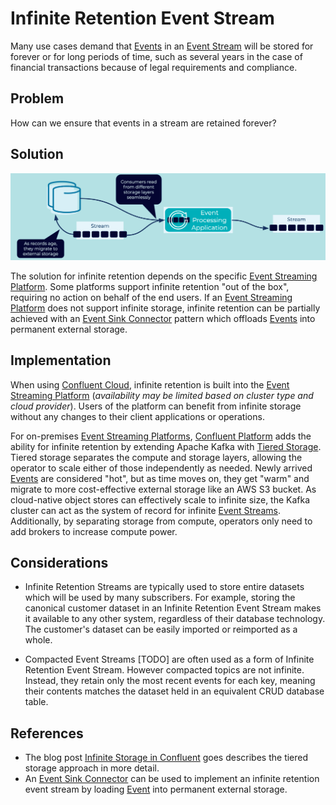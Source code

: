 # Infinite Retention Event Stream
Many use cases demand that [Events](../event/event.md) in an [Event Stream](../event-stream/event-stream.md) will be stored for forever or for long periods of time, such as several years in the case of financial transactions because of legal requirements and compliance.

## Problem
How can we ensure that events in a stream are retained forever?

## Solution
![infinite-retention-event-stream](../img/infinite-stream-strorage.png)

The solution for infinite retention depends on the specific [Event Streaming Platform](../event-stream/event-streaming-platform.md). Some platforms support infinite retention "out of the box", requiring no action on behalf of the end users. If an [Event Streaming Platform](../event-stream/event-streaming-platform.md) does not support infinite storage, infinite retention can be partially achieved with an [Event Sink Connector](../event-sink/event-sink-connector.md) pattern which offloads [Events](../event/event.md) into permanent external storage.

## Implementation
When using [Confluent Cloud](https://www.confluent.io/confluent-cloud/), infinite retention is built into the [Event Streaming Platform](../event-stream/event-streaming-platform.md) (_availability may be limited based on cluster type and cloud provider_). Users of the platform can benefit from infinite storage without any changes to their client applications or operations.

For on-premises [Event Streaming Platforms](../event-stream/event-streaming-platform.md), [Confluent Platform](https://www.confluent.io/product/confluent-platform/) adds the ability for infinite retention by extending Apache Kafka with [Tiered Storage](https://docs.confluent.io/platform/current/kafka/tiered-storage.html). Tiered storage separates the compute and storage layers, allowing the operator to scale either of those independently as needed. Newly arrived [Events](../event/event.md) are considered "hot", but as time moves on, they get "warm" and migrate to more cost-effective external storage like an AWS S3 bucket. As cloud-native object stores can effectively scale to infinite size, the Kafka cluster can act as the system of record for infinite [Event Streams](../event-stream/event-stream.md). Additionally, by separating storage from compute, operators only need to add brokers to increase compute power.

## Considerations
* Infinite Retention Streams are typically used to store entire datasets which will be used by many subscribers. For example, storing the canonical customer dataset in an Infinite Retention Event Stream makes it available to any other system, regardless of their database technology. The customer's dataset can be easily imported or reimported as a whole.

* Compacted Event Streams [TODO] are often used as a form of Infinite Retention Event Stream. However compacted topics are not infinite. Instead, they retain only the most recent events for each key, meaning their contents matches the dataset held in an equivalent CRUD database table. 

## References 
* The blog post [Infinite Storage in Confluent](https://www.confluent.io/blog/infinite-kafka-storage-in-confluent-platform/) goes describes the tiered storage approach in more detail.
* An [Event Sink Connector](../event-sink/event-sink-connector.md) can be used to implement an infinite retention event stream by loading [Event](../event/event.md) into permanent external storage.
